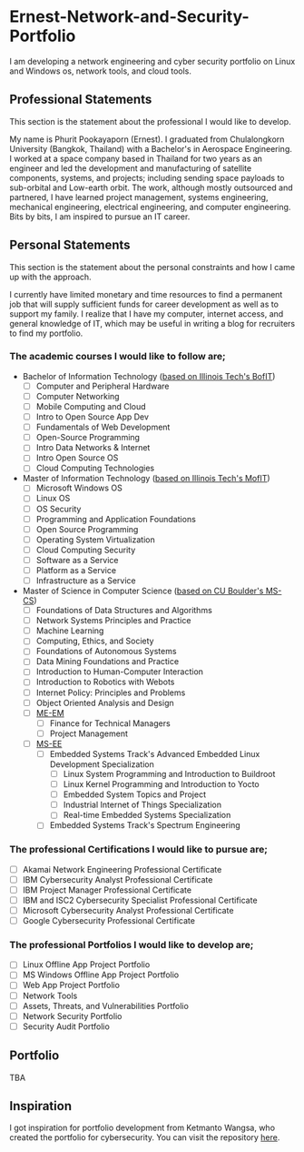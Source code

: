 # Ernest-Network-and-Security-Portfolio
I am developing a network engineering and cyber security portfolio on Linux and Windows os, network tools, and cloud tools.

## Professional Statements
This section is the statement about the professional I would like to develop.

My name is Phurit Pookayaporn (Ernest). I graduated from Chulalongkorn University (Bangkok, Thailand) with a Bachelor's in Aerospace Engineering. I worked at a space company based in Thailand for two years as an engineer and led the development and manufacturing of satellite components, systems, and projects; including sending space payloads to sub-orbital and Low-earth orbit. The work, although mostly outsourced and partnered, I have learned project management, systems engineering, mechanical engineering, electrical engineering, and computer engineering. Bits by bits, I am inspired to pursue an IT career.

## Personal Statements
This section is the statement about the personal constraints and how I came up with the approach.

I currently have limited monetary and time resources to find a permanent job that will supply sufficient funds for career development as well as to support my family. I realize that I have my computer, internet access, and general knowledge of IT, which may be useful in writing a blog for recruiters to find my portfolio.

### The academic courses I would like to follow are;

- Bachelor of Information Technology ([based on Illinois Tech's BofIT](https://www.coursera.org/degrees/bach-information-technology-illinois-tech/academics))
  - [ ] Computer and Peripheral Hardware
  - [ ] Computer Networking
  - [ ] Mobile Computing and Cloud
  - [ ] Intro to Open Source App Dev
  - [ ] Fundamentals of Web Development
  - [ ] Open-Source Programming
  - [ ] Intro Data Networks & Internet
  - [ ] Intro Open Source OS
  - [ ] Cloud Computing Technologies

- Master of Information Technology ([based on Illinois Tech's MofIT](https://www.coursera.org/degrees/mas-information-technology-illinois-tech/academics))
  - [ ] Microsoft Windows OS
  - [ ] Linux OS
  - [ ] OS Security
  - [ ] Programming and Application Foundations
  - [ ] Open Source Programming
  - [ ] Operating System Virtualization
  - [ ] Cloud Computing Security
  - [ ] Software as a Service
  - [ ] Platform as a Service
  - [ ] Infrastructure as a Service

- Master of Science in Computer Science ([based on CU Boulder's MS-CS](https://www.coursera.org/degrees/ms-computer-science-boulder/academics))
  - [ ] Foundations of Data Structures and Algorithms
  - [ ] Network Systems Principles and Practice
  - [ ] Machine Learning
  - [ ] Computing, Ethics, and Society
  - [ ] Foundations of Autonomous Systems
  - [ ] Data Mining Foundations and Practice
  - [ ] Introduction to Human-Computer Interaction
  - [ ] Introduction to Robotics with Webots
  - [ ] Internet Policy: Principles and Problems
  - [ ] Object Oriented Analysis and Design
  - [ ] [ME-EM](https://catalog.colorado.edu/graduate/colleges-schools/engineering-applied-science/programs-study/engineering-management/engineering-management-master-engineering-me-online/#requirementstext)
    - [ ] Finance for Technical Managers
    - [ ] Project Management
  - [ ] [MS-EE](https://catalog.colorado.edu/graduate/colleges-schools/engineering-applied-science/programs-study/electrical-engineering/electrical-engineering-master-science-online-msee/#requirementstext)
    - [ ] Embedded Systems Track's Advanced Embedded Linux Development Specialization
      - [ ] Linux System Programming and Introduction to Buildroot
      - [ ] Linux Kernel Programming and Introduction to Yocto
      - [ ] Embedded System Topics and Project
      - [ ] Industrial Internet of Things Specialization
      - [ ] Real-time Embedded Systems Specialization
    - [ ] Embedded Systems Track's Spectrum Engineering

### The professional Certifications I would like to pursue are;
- [ ] Akamai Network Engineering Professional Certificate
- [ ] IBM Cybersecurity Analyst Professional Certificate
- [ ] IBM Project Manager Professional Certificate
- [ ] IBM and ISC2 Cybersecurity Specialist Professional Certificate
- [ ] Microsoft Cybersecurity Analyst Professional Certificate
- [ ] Google Cybersecurity Professional Certificate

### The professional Portfolios I would like to develop are; 
- [ ] Linux Offline App Project Portfolio
- [ ] MS Windows Offline App Project Portfolio
- [ ] Web App Project Portfolio
- [ ] Network Tools
- [ ] Assets, Threats, and Vulnerabilities Portfolio
- [ ] Network Security Portfolio
- [ ] Security Audit Portfolio

## Portfolio
TBA

## Inspiration
I got inspiration for portfolio development from Ketmanto Wangsa, who created the portfolio for cybersecurity. You can visit the repository [here](https://github.com/Kwangsa19/Ketmanto-Cybersecurity-Portfolio/).
